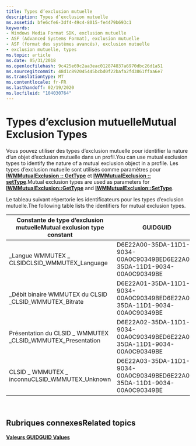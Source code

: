 ```yaml
---
title: Types d’exclusion mutuelle
description: Types d’exclusion mutuelle
ms.assetid: bfe6cfe6-3df4-49c4-8015-fe4479b693c1
keywords:
- Windows Media Format SDK, exclusion mutuelle
- ASF (Advanced Systems Format), exclusion mutuelle
- ASF (format des systèmes avancés), exclusion mutuelle
- exclusion mutuelle, types
ms.topic: article
ms.date: 05/31/2018
ms.openlocfilehash: 9c425e69c2aa3eac012874837a6970dbc26d1a51
ms.sourcegitcommit: 48d1c892045445bcbd0f22bafa2fd3861ffaa6e7
ms.translationtype: MT
ms.contentlocale: fr-FR
ms.lasthandoff: 02/19/2020
ms.locfileid: "104030764"
---
```

# <a name="mutual-exclusion-types"></a><span data-ttu-id="7b3cf-107">Types d’exclusion mutuelle</span><span class="sxs-lookup"><span data-stu-id="7b3cf-107">Mutual Exclusion Types</span></span>

<span data-ttu-id="7b3cf-108">Vous pouvez utiliser des types d’exclusion mutuelle pour identifier la nature d’un objet d’exclusion mutuelle dans un profil.</span><span class="sxs-lookup"><span data-stu-id="7b3cf-108">You can use mutual exclusion types to identify the nature of a mutual exclusion object in a profile.</span></span> <span data-ttu-id="7b3cf-109">Les types d’exclusion mutuelle sont utilisés comme paramètres pour [**IWMMutualExclusion :: GetType**](/previous-versions/windows/desktop/api/Wmsdkidl/nf-wmsdkidl-iwmmutualexclusion-gettype) et [**IWMMutualExclusion :: setType**](/previous-versions/windows/desktop/api/Wmsdkidl/nf-wmsdkidl-iwmmutualexclusion-settype).</span><span class="sxs-lookup"><span data-stu-id="7b3cf-109">Mutual exclusion types are used as parameters for [**IWMMutualExclusion::GetType**](/previous-versions/windows/desktop/api/Wmsdkidl/nf-wmsdkidl-iwmmutualexclusion-gettype) and [**IWMMutualExclusion::SetType**](/previous-versions/windows/desktop/api/Wmsdkidl/nf-wmsdkidl-iwmmutualexclusion-settype).</span></span>

<span data-ttu-id="7b3cf-110">Le tableau suivant répertorie les identificateurs pour les types d’exclusion mutuelle.</span><span class="sxs-lookup"><span data-stu-id="7b3cf-110">The following table lists the identifiers for mutual exclusion types.</span></span>



| <span data-ttu-id="7b3cf-111">Constante de type d’exclusion mutuelle</span><span class="sxs-lookup"><span data-stu-id="7b3cf-111">Mutual exclusion type constant</span></span> | <span data-ttu-id="7b3cf-112">GUID</span><span class="sxs-lookup"><span data-stu-id="7b3cf-112">GUID</span></span>                                 |
|--------------------------------|--------------------------------------|
| <span data-ttu-id="7b3cf-113">\_Langue WMMUTEX \_ CLSID</span><span class="sxs-lookup"><span data-stu-id="7b3cf-113">CLSID\_WMMUTEX\_Language</span></span>       | <span data-ttu-id="7b3cf-114">D6E22A00-35DA-11D1-9034-00A0C90349BE</span><span class="sxs-lookup"><span data-stu-id="7b3cf-114">D6E22A00-35DA-11D1-9034-00A0C90349BE</span></span> |
| <span data-ttu-id="7b3cf-115">\_Débit binaire WMMUTEX du CLSID \_</span><span class="sxs-lookup"><span data-stu-id="7b3cf-115">CLSID\_WMMUTEX\_Bitrate</span></span>        | <span data-ttu-id="7b3cf-116">D6E22A01-35DA-11D1-9034-00A0C90349BE</span><span class="sxs-lookup"><span data-stu-id="7b3cf-116">D6E22A01-35DA-11D1-9034-00A0C90349BE</span></span> |
| <span data-ttu-id="7b3cf-117">Présentation du CLSID \_ WMMUTEX \_</span><span class="sxs-lookup"><span data-stu-id="7b3cf-117">CLSID\_WMMUTEX\_Presentation</span></span>   | <span data-ttu-id="7b3cf-118">D6E22A02-35DA-11D1-9034-00A0C90349BE</span><span class="sxs-lookup"><span data-stu-id="7b3cf-118">D6E22A02-35DA-11D1-9034-00A0C90349BE</span></span> |
| <span data-ttu-id="7b3cf-119">CLSID \_ WMMUTEX \_ inconnu</span><span class="sxs-lookup"><span data-stu-id="7b3cf-119">CLSID\_WMMUTEX\_Unknown</span></span>        | <span data-ttu-id="7b3cf-120">D6E22A03-35DA-11D1-9034-00A0C90349BE</span><span class="sxs-lookup"><span data-stu-id="7b3cf-120">D6E22A03-35DA-11D1-9034-00A0C90349BE</span></span> |



 

## <a name="related-topics"></a><span data-ttu-id="7b3cf-121">Rubriques connexes</span><span class="sxs-lookup"><span data-stu-id="7b3cf-121">Related topics</span></span>

<dl> <dt>

[<span data-ttu-id="7b3cf-122">**Valeurs GUID**</span><span class="sxs-lookup"><span data-stu-id="7b3cf-122">**GUID Values**</span></span>](guid-values.md)
</dt> </dl>

 

 




